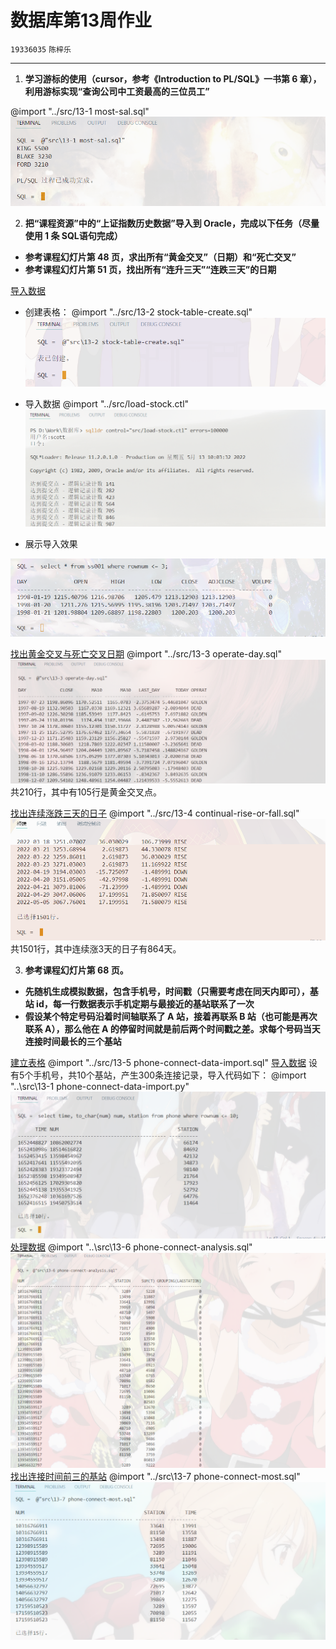 # 数据库第13周作业
`19336035` `陈梓乐`

---
1. **学习游标的使用（cursor，参考《Introduction to PL/SQL》一书第 6 章），利用游标实现“查询公司中工资最高的三位员工”**

@import "../src/13-1 most-sal.sql"
![](../img/56.png)


2. **把“课程资源”中的“上证指数历史数据”导入到 Oracle，完成以下任务（尽量使用 1 条 SQL语句完成）**
- **参考课程幻灯片第 48 页，求出所有“黄金交叉”（日期）和“死亡交叉”**
- **参考课程幻灯片第 51 页，找出所有“连升三天”“连跌三天”的日期**

<u>导入数据</u>
- 创建表格：
@import "../src/13-2 stock-table-create.sql"
![](../img/57.png)

- 导入数据
@import "../src/load-stock.ctl"
![](../img/58.png)

- 展示导入效果

![](../img/59.png)

<u>找出黄金交叉与死亡交叉日期</u>
@import "../src/13-3 operate-day.sql"
![](../img/60.png)
共210行，其中有105行是黄金交叉点。

<u>找出连续涨跌三天的日子</u>
@import "../src/13-4 continual-rise-or-fall.sql"
![](../img/61.png)
共1501行，其中连续涨3天的日子有864天。

3. **参考课程幻灯片第 68 页。**
- **先随机生成模拟数据，包含手机号，时间戳（只需要考虑在同天内即可），基站 id，每一行数据表示手机定期与最接近的基站联系了一次**
- **假设某个特定号码沿着时间轴联系了 A 站，接着再联系 B 站（也可能是再次联系 A），那么他在 A 的停留时间就是前后两个时间戳之差。求每个号码当天连接时间最长的三个基站**

<u>建立表格</u>
@import "../src/13-5 phone-connect-data-import.sql"
<u>导入数据</u>
设有5个手机号，共10个基站，产生300条连接记录，导入代码如下：
@import "..\src\13-1 phone-connect-data-import.py"
![](../img/62.png)
<u>处理数据</u>
@import "..\src\13-6 phone-connect-analysis.sql"
![](../img/63.png)
<u>找出连接时间前三的基站</u>
@import "../src\13-7 phone-connect-most.sql"
![](../img/64.png)